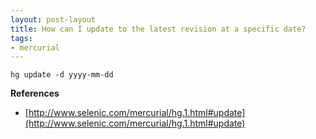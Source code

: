 ```yaml
---
layout: post-layout
title: How can I update to the latest revision at a specific date?
tags:
- mercurial
---
```

    hg update -d yyyy-mm-dd

**References**

- [http://www.selenic.com/mercurial/hg.1.html#update](http://www.selenic.com/mercurial/hg.1.html#update)

